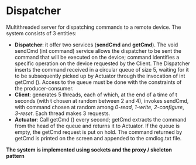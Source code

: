 # Dispatcher
Multithreaded server for dispatching commands to a remote device. The system consists of 3 entities:
* **Dispatcher**: it offer two services (**sendCmd** and **getCmd**). The void sendCmd (int command) service allows the dispatcher to be sent the command that will be executed on the device; command identifies a specific operation on the device requested by the Client. The Dispatcher inserts the command received in a circular queue of size 5, waiting for it to be subsequently picked up by Actuator through the invocation of int getCmd (). Access to the queue must be done with the constraints of the producer-consumer.
* **Client**: generates 5 threads, each of which, at the end of a time of t seconds (with t chosen at random between 2 and 4), invokes sendCmd, with command chosen at random among *0-read*, *1-write*, *2-configure*, *3-reset*. Each thread makes 3 requests.
* **Actuator**: Call getCmd () every second; getCmd extracts the command from the head of the queue and returns it to Actuator. If the queue is empty, the getCmd request is put on hold. The command returned by getCmd is printed on the screen and appended to the cmdlog.txt file.

**The system is implemented using sockets and the proxy / skeleton pattern**